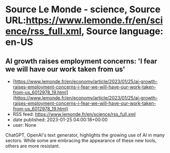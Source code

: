 # Source Le Monde - science, Source URL:https://www.lemonde.fr/en/science/rss_full.xml, Source language: en-US

## AI growth raises employment concerns: 'I fear we will have our work taken from us'
 - [https://www.lemonde.fr/en/economy/article/2023/01/25/ai-growth-raises-employment-concerns-i-fear-we-will-have-our-work-taken-from-us_6012978_19.html](https://www.lemonde.fr/en/economy/article/2023/01/25/ai-growth-raises-employment-concerns-i-fear-we-will-have-our-work-taken-from-us_6012978_19.html)
 - RSS feed: https://www.lemonde.fr/en/science/rss_full.xml
 - date published: 2023-01-25 04:00:18+00:00
 - user: None

ChatGPT, OpenAI's text generator, highlights the growing use of AI in many sectors. While some are embracing the appearance of these new tools, others are more resistant.
